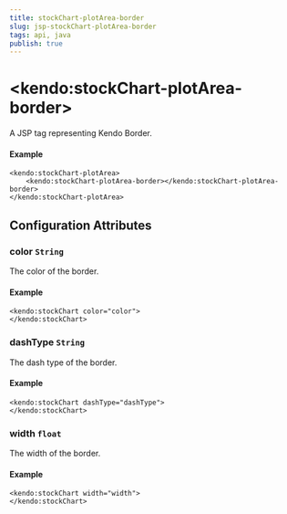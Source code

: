 ```yaml
---
title: stockChart-plotArea-border
slug: jsp-stockChart-plotArea-border
tags: api, java
publish: true
---
```


# \<kendo:stockChart-plotArea-border\>
A JSP tag representing Kendo Border.

#### Example
    <kendo:stockChart-plotArea>
        <kendo:stockChart-plotArea-border></kendo:stockChart-plotArea-border>
    </kendo:stockChart-plotArea>


## Configuration Attributes


### color `String`

The color of the border.

#### Example
    <kendo:stockChart color="color">
    </kendo:stockChart>



### dashType `String`

The dash type of the border.

#### Example
    <kendo:stockChart dashType="dashType">
    </kendo:stockChart>



### width `float`

The width of the border.

#### Example
    <kendo:stockChart width="width">
    </kendo:stockChart>


